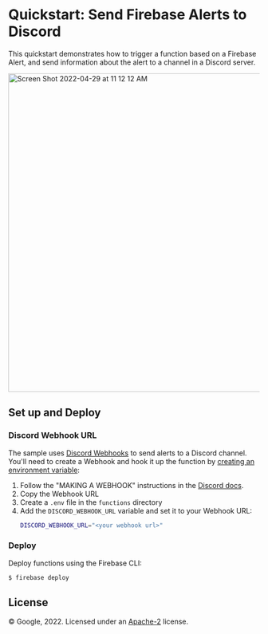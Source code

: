 # Quickstart: Send Firebase Alerts to Discord

This quickstart demonstrates how to trigger a function based on a Firebase Alert, and send information about the alert to a channel in a Discord server.

<img width="639" alt="Screen Shot 2022-04-29 at 11 12 12 AM" src="https://user-images.githubusercontent.com/3759507/165973290-2f6e6937-7c07-4006-b52d-813aa195e7cf.png">

## Set up and Deploy

### Discord Webhook URL

The sample uses [Discord Webhooks](https://support.discord.com/hc/en-us/articles/228383668-Intro-to-Webhooks) to send alerts to a Discord channel. You'll need to create a Webhook and hook it up the function by [creating an environment variable](https://firebase.google.com/docs/functions/config-env#env-variables):

1. Follow the "MAKING A WEBHOOK" instructions in the [Discord docs](https://support.discord.com/hc/en-us/articles/228383668-Intro-to-Webhooks). 
1. Copy the Webhook URL
1. Create a `.env` file in the `functions` directory
1. Add the `DISCORD_WEBHOOK_URL` variable and set it to your Webhook URL:
    ```bash
    DISCORD_WEBHOOK_URL="<your webhook url>"
    ```

### Deploy
Deploy functions using the Firebase CLI:

```bash
$ firebase deploy
```

## License

© Google, 2022. Licensed under an [Apache-2](../../../LICENSE) license.

